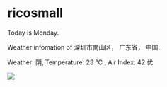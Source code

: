 # ricosmall

Today is Monday.

Weather infomation of 深圳市南山区， 广东省， 中国: 

Weather: 阴, Temperature: 23 ℃ , Air Index: 42 优

<img src="https://github-readme-stats.vercel.app/api?username=ricosmall&show_icons=true" />
